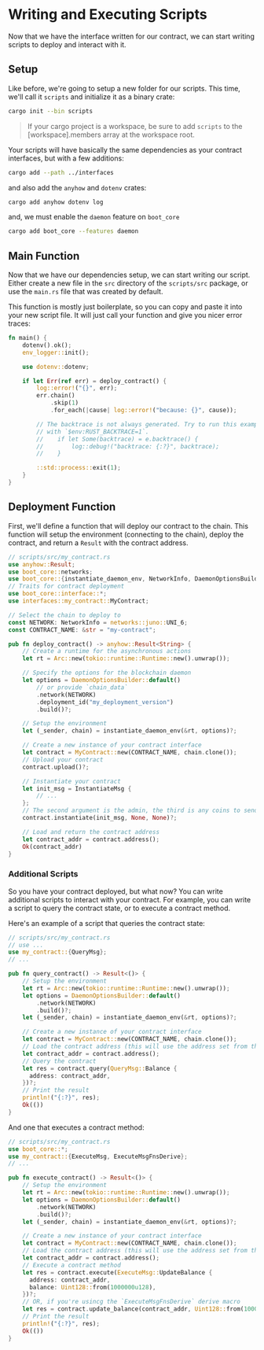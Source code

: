# Writing and Executing Scripts

Now that we have the interface written for our contract, we can start writing scripts to deploy and interact with it.

## Setup

Like before, we're going to setup a new folder for our scripts. This time, we'll call it `scripts` and initialize it as a binary crate:

```bash
cargo init --bin scripts
```

> If your cargo project is a workspace, be sure to add `scripts` to the [workspace].members array at the workspace root.

Your scripts will have basically the same dependencies as your contract interfaces, but with a few additions:

```bash
cargo add --path ../interfaces
```

and also add the `anyhow` and `dotenv` crates:

```bash
cargo add anyhow dotenv log
```

and, we must enable the `daemon` feature on `boot_core`

```bash
cargo add boot_core --features daemon
```

## Main Function

Now that we have our dependencies setup, we can start writing our script. Either create a new file in the `src` directory of the `scripts/src` package, or use the `main.rs` file that was created by default.

This function is mostly just boilerplate, so you can copy and paste it into your new script file. It will just call your function and give you nicer error traces:

```rust
fn main() {
    dotenv().ok();
    env_logger::init();

    use dotenv::dotenv;

    if let Err(ref err) = deploy_contract() {
        log::error!("{}", err);
        err.chain()
            .skip(1)
            .for_each(|cause| log::error!("because: {}", cause));

        // The backtrace is not always generated. Try to run this example
        // with `$env:RUST_BACKTRACE=1`.
        //    if let Some(backtrace) = e.backtrace() {
        //        log::debug!("backtrace: {:?}", backtrace);
        //    }

        ::std::process::exit(1);
    }
}
```

## Deployment Function

First, we'll define a function that will deploy our contract to the chain. This function will setup the environment (connecting to the chain), deploy the contract, and return a `Result` with the contract address.

```rust
// scripts/src/my_contract.rs
use anyhow::Result;
use boot_core::networks;
use boot_core::{instantiate_daemon_env, NetworkInfo, DaemonOptionsBuilder};
// Traits for contract deployment
use boot_core::interface::*;
use interfaces::my_contract::MyContract;

// Select the chain to deploy to
const NETWORK: NetworkInfo = networks::juno::UNI_6;
const CONTRACT_NAME: &str = "my-contract";

pub fn deploy_contract() -> anyhow::Result<String> {
    // Create a runtime for the asynchronous actions
    let rt = Arc::new(tokio::runtime::Runtime::new().unwrap());

    // Specify the options for the blockchain daemon
    let options = DaemonOptionsBuilder::default()
        // or provide `chain_data`
        .network(NETWORK)
        .deployment_id("my_deployment_version")
        .build()?;

    // Setup the environment
    let (_sender, chain) = instantiate_daemon_env(&rt, options)?;

    // Create a new instance of your contract interface
    let contract = MyContract::new(CONTRACT_NAME, chain.clone());
    // Upload your contract
    contract.upload()?;

    // Instantiate your contract
    let init_msg = InstantiateMsg {
        // ...
    };
    // The second argument is the admin, the third is any coins to send with the init message
    contract.instantiate(init_msg, None, None)?;

    // Load and return the contract address
    let contract_addr = contract.address();
    Ok(contract_addr)
}
```

### Additional Scripts

So you have your contract deployed, but what now? You can write additional scripts to interact with your contract. For example, you can write a script to query the contract state, or to execute a contract method.

Here's an example of a script that queries the contract state:

```rust
// scripts/src/my_contract.rs
// use ...
use my_contract::{QueryMsg};
// ...

pub fn query_contract() -> Result<()> {
    // Setup the environment
    let rt = Arc::new(tokio::runtime::Runtime::new().unwrap());
    let options = DaemonOptionsBuilder::default()
        .network(NETWORK)
        .build()?;
    let (_sender, chain) = instantiate_daemon_env(&rt, options)?;

    // Create a new instance of your contract interface
    let contract = MyContract::new(CONTRACT_NAME, chain.clone());
    // Load the contract address (this will use the address set from the previous deploy script)
    let contract_addr = contract.address();
    // Query the contract
    let res = contract.query(QueryMsg::Balance {
      address: contract_addr,
    })?;
    // Print the result
    println!("{:?}", res);
    Ok(())
}
```

 And one that executes a contract method:

```rust
// scripts/src/my_contract.rs
use boot_core::*;
use my_contract::{ExecuteMsg, ExecuteMsgFnsDerive};
// ...

pub fn execute_contract() -> Result<()> {
    // Setup the environment
    let rt = Arc::new(tokio::runtime::Runtime::new().unwrap());
    let options = DaemonOptionsBuilder::default()
        .network(NETWORK)
        .build()?;
    let (_sender, chain) = instantiate_daemon_env(&rt, options)?;

    // Create a new instance of your contract interface
    let contract = MyContract::new(CONTRACT_NAME, chain.clone());
    // Load the contract address (this will use the address set from the previous deploy script)
    let contract_addr = contract.address();
    // Execute a contract method
    let res = contract.execute(ExecuteMsg::UpdateBalance {
      address: contract_addr,
      balance: Uint128::from(1000000u128),
    })?;
    // OR, if you're usincg the `ExecuteMsgFnsDerive` derive macro
    let res = contract.update_balance(contract_addr, Uint128::from(1000000u128))?;
    // Print the result
    println!("{:?}", res);
    Ok(())
}
```
